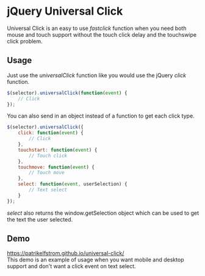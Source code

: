 jQuery Universal Click
===============

Universal Click is an easy to use *fastclick* function when you need both mouse and touch support 
without the touch click delay and the touchswipe click problem.

## Usage
Just use the *universalClick* function like you would use the jQuery *click* function.
```javascript
$(selector).universalClick(function(event) {
	// Click
});
```

You can also send in an object instead of a function to get each click type.
```javascript
$(selector).universalClick({
    click: function(event) {
        // Click
    },
    touchstart: function(event) {
        // Touch click
    },
    touchmove: function(event) {
        // Touch move
    },
    select: function(event, userSelection) {
        // Text select
    }
});
```

*select* also returns the window.getSelection object which can be used to get the text the user selected.

## Demo
https://patrikelfstrom.github.io/universal-click/  
This demo is an example of usage when you want mobile and desktop support and don't want a click event on text select.
